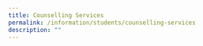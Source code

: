 ```yaml
---
title: Counselling Services
permalink: /information/students/counselling-services
description: ""
---
```

